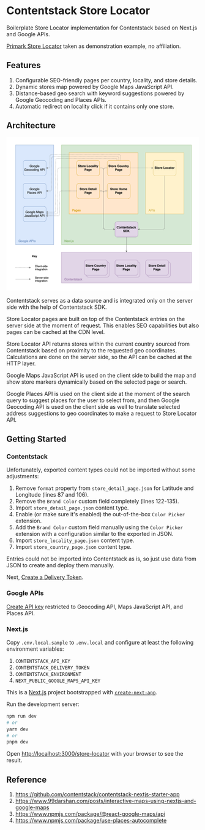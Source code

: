 # Contentstack Store Locator

Boilerplate Store Locator implementation for Contentstack based on Next.js and Google APIs.

[Primark Store Locator](https://www.primark.com/en-gb/stores) taken as demonstration example, no affiliation.

## Features

1. Configurable SEO-friendly pages per country, locality, and store details.
2. Dynamic stores map powered by Google Maps JavaScript API.
3. Distance-based geo search with keyword suggestions powered by Google Geocoding and Places APIs.
4. Automatic redirect on locality click if it contains only one store.

## Architecture

![Architecture](https://raw.githubusercontent.com/loginov-rocks/Contentstack-Store-Locator/main/docs/Architecture.png)

Contentstack serves as a data source and is integrated only on the server side with the help of Contentstack SDK.

Store Locator pages are built on top of the Contentstack entries on the server side at the moment of request. This enables SEO capabilities but also pages can be cached at the CDN level.

Store Locator API returns stores within the current country sourced from Contentstack based on proximity to the requested geo coordinates. Calculations are done on the server side, so the API can be cached at the HTTP layer.

Google Maps JavaScript API is used on the client side to build the map and show store markers dynamically based on the selected page or search.

Google Places API is used on the client side at the moment of the search query to suggest places for the user to select from, and then Google Geocoding API is used on the client side as well to translate selected address suggestions to geo coordinates to make a request to Store Locator API.

## Getting Started

### Contentstack

Unfortunately, exported content types could not be imported without some adjustments:

1. Remove `format` property from `store_detail_page.json` for Latitude and Longitude (lines 87 and 106).
2. Remove the `Brand Color` custom field completely (lines 122-135).
3. Import `store_detail_page.json` content type.
4. Enable (or make sure it's enabled) the out-of-the-box `Color Picker` extension.
5. Add the `Brand Color` custom field manually using the `Color Picker` extension with a configuration similar to the exported in JSON.
6. Import `store_locality_page.json` content type.
7. Import `store_country_page.json` content type.

Entries could not be imported into Contentstack as is, so just use data from JSON to create and deploy them manually.

Next, [Create a Delivery Token](https://www.contentstack.com/docs/developers/create-tokens/create-a-delivery-token).

### Google APIs

[Create API key](https://developers.google.com/maps/documentation/javascript/get-api-key) restricted to Geocoding API, Maps JavaScript API, and Places API.

### Next.js

Copy `.env.local.sample` to `.env.local` and configure at least the following environment variables:

1. `CONTENTSTACK_API_KEY`
2. `CONTENTSTACK_DELIVERY_TOKEN`
3. `CONTENTSTACK_ENVIRONMENT`
4. `NEXT_PUBLIC_GOOGLE_MAPS_API_KEY`

This is a [Next.js](https://nextjs.org/) project bootstrapped with [`create-next-app`](https://github.com/vercel/next.js/tree/canary/packages/create-next-app).

Run the development server:

```bash
npm run dev
# or
yarn dev
# or
pnpm dev
```

Open [http://localhost:3000/store-locator](http://localhost:3000/store-locator) with your browser to see the result.

## Reference

1. https://github.com/contentstack/contentstack-nextjs-starter-app
2. https://www.99darshan.com/posts/interactive-maps-using-nextjs-and-google-maps
3. https://www.npmjs.com/package/@react-google-maps/api
4. https://www.npmjs.com/package/use-places-autocomplete
